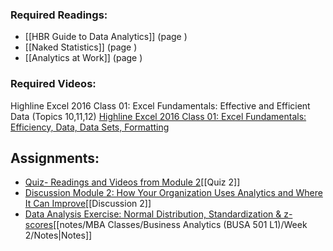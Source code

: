 ### Required Readings:
- [[HBR Guide to Data Analytics]] (page )
- [[Naked Statistics]] (page )
- [[Analytics at Work]] (page )

### Required Videos:
Highline Excel 2016 Class 01: Excel Fundamentals: Effective and Efficient Data (Topics 10,11,12)
[Highline Excel 2016 Class 01: Excel Fundamentals: Efficiency, Data, Data Sets, Formatting](https://www.youtube.com/watch?v=miUTG38k2mA&t=180s)

## Assignments:
- [Quiz- Readings and Videos from Module 2](https://messiah.instructure.com/courses/2025725/quizzes/4512494)[[Quiz 2]]
- [Discussion Module 2: How Your Organization Uses Analytics and Where It Can Improve](https://messiah.instructure.com/courses/2025725/discussion_topics/11440524)[[Discussion 2]]
- [Data Analysis Exercise: Normal Distribution, Standardization & z-scores](https://messiah.instructure.com/courses/2025725/assignments/19199288)[[notes/MBA Classes/Business Analytics (BUSA 501 L1)/Week 2/Notes|Notes]]
